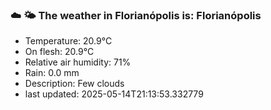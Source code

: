 ### ☁️ 🌤️  The weather in Florianópolis is: Florianópolis

- Temperature: 20.9°C
- On flesh: 20.9°C
- Relative air humidity: 71%
- Rain: 0.0 mm
- Description: Few clouds
- last updated: 2025-05-14T21:13:53.332779
